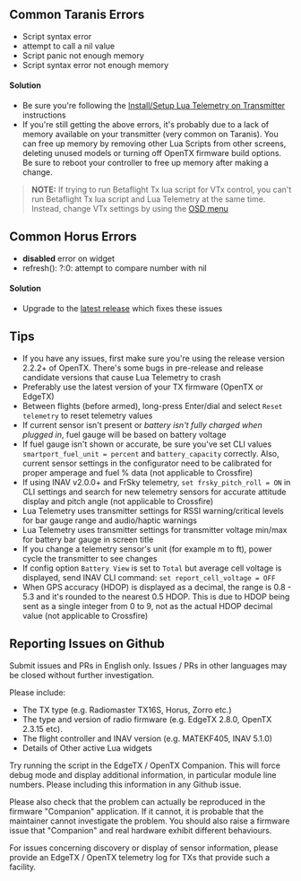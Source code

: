 ## Common Taranis Errors

* Script syntax error
* attempt to call a nil value
* Script panic not enough memory
* Script syntax error not enough memory

#### Solution

* Be sure you're following the [Install/Setup Lua Telemetry on Transmitter](../Getting-Started/#installsetup-lua-telemetry-on-transmitter) instructions
* If you're still getting the above errors, it's probably due to a lack of memory available on your transmitter (very common on Taranis). You can free up memory by removing other Lua Scripts from other screens, deleting unused models or turning off OpenTX firmware build options. Be sure to reboot your controller to free up memory after making a change.

> **NOTE:** If trying to run Betaflight Tx lua script for VTx control, you can't run Betaflight Tx lua script and Lua Telemetry at the same time.  Instead, change VTx settings by using the [OSD menu](https://github.com/iNavFlight/inav/master/docs/Controls.md)

## Common Horus Errors

* **disabled** error on widget
* refresh(): ?:0: attempt to compare number with nil

#### Solution

* Upgrade to the [latest release](../Upgrade) which fixes these issues

## Tips

* If you have any issues, first make sure you're using the release version 2.2.2+ of OpenTX. There's some bugs in pre-release and release candidate versions that cause Lua Telemetry to crash
* Preferably use the latest version of your TX firmware (OpenTX or EdgeTX)
* Between flights (before armed), long-press Enter/dial and select `Reset telemetry` to reset telemetry values
* If current sensor isn't present or _battery isn't fully charged when plugged in_, fuel gauge will be based on battery voltage
* If fuel gauge isn't shown or accurate, be sure you've set CLI values `smartport_fuel_unit = percent` and `battery_capacity` correctly. Also, current sensor settings in the configurator need to be calibrated for proper amperage and fuel % data (not applicable to Crossfire)
* If using INAV v2.0.0+ and FrSky telemetry, `set frsky_pitch_roll = ON` in CLI settings and search for new telemetry sensors for accurate attitude display and pitch angle (not applicable to Crossfire)
* Lua Telemetry uses transmitter settings for RSSI warning/critical levels for bar gauge range and audio/haptic warnings
* Lua Telemetry uses transmitter settings for transmitter voltage min/max for battery bar gauge in screen title
* If you change a telemetry sensor's unit (for example m to ft), power cycle the transmitter to see changes
* If config option `Battery View` is set to `Total` but average cell voltage is displayed, send INAV CLI command: `set report_cell_voltage = OFF`
* When GPS accuracy (HDOP) is displayed as a decimal, the range is 0.8 - 5.3 and it's rounded to the nearest 0.5 HDOP.  This is due to HDOP being sent as a single integer from 0 to 9, not as the actual HDOP decimal value  (not applicable to Crossfire)

## Reporting Issues on Github

Submit issues and PRs in English only. Issues / PRs in other languages may be closed without further investigation.

Please include:

* The TX type (e.g. Radiomaster TX16S, Horus, Zorro etc.)
* The type and version of radio firmware (e.g. EdgeTX 2.8.0, OpenTX 2.3.15 etc).
* The flight controller and INAV version (e.g. MATEKF405, INAV 5.1.0)
* Details of Other active Lua widgets

Try running the script in the EdgeTX / OpenTX Companion. This will force debug mode and display additional information, in particular module line numbers. Please including this information in any Github issue.

Please also check that the problem can actually be reproduced in the firmware "Companion" application. If it cannot, it is probable that the maintainer cannot investigate the problem. You should also raise a firmware issue that "Companion" and real hardware exhibit different behaviours.

For issues concerning discovery or display of sensor information, please provide an EdgeTX / OpenTX telemetry log for TXs that provide such a facility.
